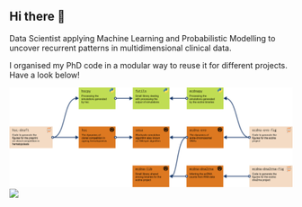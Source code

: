 ## Hi there 👋
Data Scientist applying Machine Learning and Probabilistic Modelling to uncover recurrent patterns in multidimensional clinical data.
 
I organised my PhD code in a modular way to reuse it for different projects.
Have a look below!
<!--
**fraterenz/fraterenz** is a ✨ _special_ ✨ repository because its `README.md` (this file) appears on your GitHub profile.

Here are some ideas to get you started:

- 🌱 I’m currently learning ...
- 👯 I’m looking to collaborate on ...
- 🤔 I’m looking for help with ...
- 💬 Ask me about ...
- 📫 How to reach me: ...
- 😄 Pronouns: ...
- ⚡ Fun fact: ...
- 🔭 I’m currently working on ...
-->
![PhD workflow](./diagram.png)
[![](https://github-readme-stats.vercel.app/api/top-langs/?username=fraterenz&hide=jupyter%20notebook&layout=compact)](https://github.com/anuraghazra/github-readme-stats)

